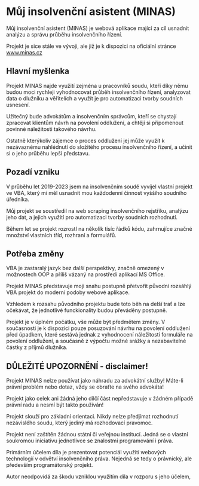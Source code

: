 # Můj insolvenční asistent (MINAS)


Můj insolvenční asistent (MINAS) je webová aplikace mající za cíl usnadnit analýzu a správu průběhu insolvenčního řízení.

Projekt je sice stále ve vývoji, ale již je k dispozici na oficiální stránce www.minas.cz

## Hlavní myšlenka

Projekt MINAS najde využití zejména u pracovníků soudu, kteří díky němu budou moci rychleji vyhodnocovat průběh insolvenčního řízení, analyzovat data o dlužníku a věřitelích a využít je pro automatizaci tvorby soudních usnesení.

Užitečný bude advokátům a insolvenčním správcům, kteří se chystají zpracovat klientům návrh na povolení oddlužení, a chtějí si připomenout povinné náležitosti takového návrhu. 

Ostatně kterýkoliv zájemce o proces oddlužení jej může využít k nezávaznému nahlédnutí do složitého procesu insolvenčního řízení, a učinit si o jeho průběhu lepší představu.

## Pozadí vzniku
V průběhu let 2019-2023 jsem na insolvenčním soudě vyvíjel vlastní projekt ve VBA, který mi měl usnadnit mou každodenní činnost vyššího soudního úředníka.

Můj projekt se soustředil na web scraping insolvenčního rejstříku, analýzu jeho dat, a jejich využití pro automatizaci tvorby soudních rozhodnutí.

Během let se projekt rozrostl na několik tisíc řádků kódu, zahrnujíce značné množství vlastních tříd, rozhraní a formulářů.

## Potřeba změny
VBA je zastaralý jazyk bez další perspektivy, značně omezený v možnostech OOP a příliš vázaný na prostředí aplikací MS Office. 

Projekt MINAS představuje moji snahu postupně přetvořit původní rozsáhlý VBA projekt do moderní podoby webové aplikace.

Vzhledem k rozsahu původního projektu bude toto běh na delší trať a lze očekávat, že jednotlivé funckionality budou převáděny postupně. 

Projekt je v úplném počátku, vše může být předmětem změny.
V současnosti je k dispozici pouze posuzování návrhu na povolení oddlužení před úpadkem, které sestává jednak z vyhodnocení náležitostí formuláře na povolení oddlužení, a současně z výpočtu možné srážky a nezabavitelné částky z příjmů dlužníka.

## DŮLEŽITÉ UPOZORNĚNÍ - disclaimer!

Projekt MINAS nelze používat jako náhradu za advokátní služby! Máte-li právní problém nebo dotaz, vždy se obraťte na svého advokáta! 

Projekt jako celek ani žádná jeho dílčí část nepředstavuje v žádném případě právní radu a nesmí být takto používán!

Projekt slouží pro základní orientaci. Nikdy nelze předjímat rozhodnutí nezávislého soudu, který jediný má rozhodovací pravomoc.

Projekt není zaštítěn žádnou státní či veřejnou institucí. Jedná se o vlastní soukromou iniciativu jednotlivce se znalostmi programování i práva.

Primárním účelem díla je prezentovat potenciál využití webových technologií v odvětví insolvenčního práva. Nejedná se tedy o právnický, ale především programátorský projekt.

Autor neodpovídá za škodu vzniklou využitím díla v rozporu s jeho účelem,
